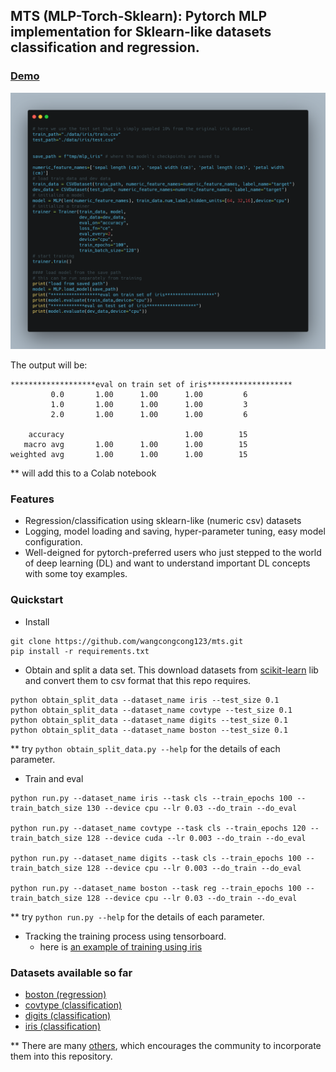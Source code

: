 ## MTS (MLP-Torch-Sklearn): Pytorch MLP implementation for Sklearn-like datasets classification and regression.

### [Demo](example.py)

![](demo.png)

The output will be:

```
*******************eval on train set of iris*******************
         0.0       1.00      1.00      1.00         6
         1.0       1.00      1.00      1.00         3
         2.0       1.00      1.00      1.00         6

    accuracy                           1.00        15
   macro avg       1.00      1.00      1.00        15
weighted avg       1.00      1.00      1.00        15
```

** will add this to a Colab notebook


### Features
- Regression/classification using sklearn-like (numeric csv) datasets
- Logging, model loading and saving, hyper-parameter tuning, easy model configuration.
- Well-deigned for pytorch-preferred users who just stepped to the world of deep learning (DL) and want to understand important DL concepts with some toy examples.

### Quickstart
- Install
```
git clone https://github.com/wangcongcong123/mts.git
pip install -r requirements.txt
```
- Obtain and split a data set. This download datasets from [scikit-learn](https://scikit-learn.org/stable/datasets/index.html) lib and convert them to csv format that this repo requires.

```
python obtain_split_data --dataset_name iris --test_size 0.1 
python obtain_split_data --dataset_name covtype --test_size 0.1 
python obtain_split_data --dataset_name digits --test_size 0.1 
python obtain_split_data --dataset_name boston --test_size 0.1
```
** try `python obtain_split_data.py --help` for the details of each parameter.

- Train and eval

```
python run.py --dataset_name iris --task cls --train_epochs 100 --train_batch_size 130 --device cpu --lr 0.03 --do_train --do_eval

python run.py --dataset_name covtype --task cls --train_epochs 120 --train_batch_size 128 --device cuda --lr 0.003 --do_train --do_eval

python run.py --dataset_name digits --task cls --train_epochs 100 --train_batch_size 128 --device cpu --lr 0.003 --do_train --do_eval

python run.py --dataset_name boston --task reg --train_epochs 100 --train_batch_size 128 --device cpu --lr 0.03 --do_train --do_eval
```
** try `python run.py --help` for the details of each parameter.

- Tracking the training process using tensorboard.
    - here is [an example of training using iris](https://tensorboard.dev/experiment/eSaz76ckRR2tRpEWF5BUvQ/#scalars)

### Datasets available so far
- [boston (regression)](https://scikit-learn.org/stable/modules/generated/sklearn.datasets.load_boston.html#sklearn.datasets.load_boston)
- [covtype (classification)](https://scikit-learn.org/stable/modules/generated/sklearn.datasets.fetch_covtype.html#sklearn.datasets.fetch_covtype)
- [digits (classification)](https://scikit-learn.org/stable/modules/generated/sklearn.datasets.load_digits.html#sklearn.datasets.load_digits)
- [iris (classification)](https://scikit-learn.org/stable/modules/generated/sklearn.datasets.load_iris.html#sklearn.datasets.load_iris)

** There are many [others](https://scikit-learn.org/stable/datasets/index.html), which encourages the community to incorporate them into this repository.

